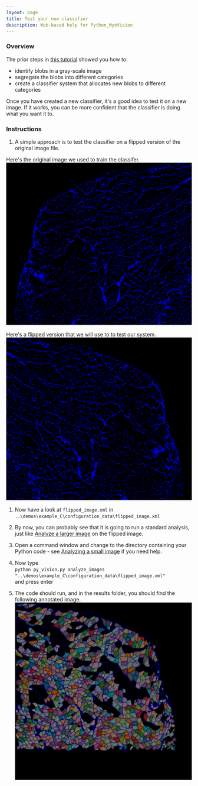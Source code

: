 ```yaml
---
layout: page
title: Test your new classifier
description: Web-based help for Python_MyoVision
---
```


### Overview

The prior steps in [this tutorial](../creating-a-new-classifier.html) showed you how to:
+ identify blobs in a gray-scale image
+ segregate the blobs into different categories
+ create a classifier system that allocates new blobs to different categories

Once you have created a new classifier, it's a good idea to test it on a new image. If it works, you can be more confident that the classifier is doing what you want it to.

### Instructions

1. A simple approach is to test the classifier on a flipped version of the original image file.  

Here's the original image we used to train the classifer.  
![original_raw_image.png](original_raw_image.png)

Here's a flipped version that we will use to to test our system.  
![flipped_raw_image.png](flipped_raw_image.png)

1. Now have a look at `flipped_image.xml` in `..\demos\example_C\configuration_data\flipped_image.xml`

1. By now, you can probably see that it is going to run a standard analysis, just like [Analyze a larger image](../../analyze-a-larger-image/analyze-a-larger-image.html) on the flipped image.

1. Open a command window and change to the directory containing your Python code - see [Analyzing a small image](../../analyze-a-small-image/analyze-a-small-image.html) if you need help.

1. Now type  
`python py_vision.py analyze_images "..\demos\example_C\configuration_data\flipped_image.xml"`  
and press enter

1. The code should run, and in the results folder, you should find the following annotated image.  
![annotated_overlay.png](annotated_overlay.png)
